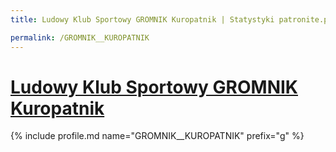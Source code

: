 ```yaml
---
title: Ludowy Klub Sportowy GROMNIK Kuropatnik | Statystyki patronite.pl | Patromierz

permalink: /GROMNIK__KUROPATNIK
---
```


# [Ludowy Klub Sportowy GROMNIK Kuropatnik](https://patronite.pl/GROMNIK__KUROPATNIK)

{% include profile.md name="GROMNIK__KUROPATNIK" prefix="g" %}
